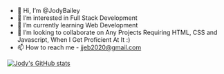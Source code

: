 - 👋 Hi, I’m @JodyBailey
- 👀 I’m interested in Full Stack Development
- 🌱 I’m currently learning Web Development
- 💞️ I’m looking to collaborate on Any Projects Requiring HTML, CSS and Javascript, When I Get Proficient At It  :)
- 📫 How to reach me - jjeb2020@gmail.com

<!---
JodyBailey/JodyBailey is a ✨ special ✨ repository because its `README.md` (this file) appears on your GitHub profile.
You can click the Preview link to take a look at your changes.
--->

<!--
Github Stats
--->

[![Jody's GitHub stats](https://github-readme-stats.vercel.app/api?username=JodyBailey)](https://github.com/jodybailey/github-readme-stats)

